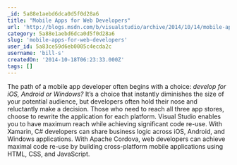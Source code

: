 ```yaml
---
_id: 5a88e1aebd6dca0d5f0d28a6
title: "Mobile Apps for Web Developers"
url: 'http://blogs.msdn.com/b/visualstudio/archive/2014/10/14/mobile-apps-for-web-developers.aspx'
category: 5a88e1aebd6dca0d5f0d28a6
slug: 'mobile-apps-for-web-developers'
user_id: 5a83ce59d6eb0005c4ecda2c
username: 'bill-s'
createdOn: '2014-10-18T06:23:33.000Z'
tags: []
---
```


The path of a mobile app developer often begins with a choice: <em>develop for iOS, Android or Windows?</em> It’s a choice that instantly diminishes the size of your potential audience, but developers often hold their nose and reluctantly make a decision. Those who need to reach all three app stores, choose to rewrite the application for each platform. Visual Studio enables you to have maximum reach while achieving significant code re-use. With Xamarin, C# developers can share business logic across iOS, Android, and Windows applications. With Apache Cordova, web developers can achieve maximal code re-use by building cross-platform mobile applications using HTML, CSS, and JavaScript.
